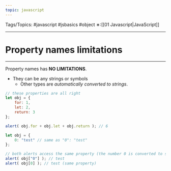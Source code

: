```yaml
---
topic: javascript
---
```

Tags/Topics: #javascript #jsbasics #object
∗:[[01 Javascript|JavaScript]] 

---
# Property names limitations

--- 
Property names has __NO LIMITATIONS__. 
- They can be any strings or symbols
	- Other types are _automatically converted to strings_.

```javascript
// these properties are all right
let obj = {
	for: 1,
	let: 2,
	return: 3
};

alert( obj.for + obj.let + obj.return ); // 6
```

```javascript
let obj = {
	0: "test" // same as "0": "test"
};

// both alerts access the same property (the number 0 is converted to string "0")
alert( obj["0"] ); // test
alert( obj[0] ); // test (same property)
```